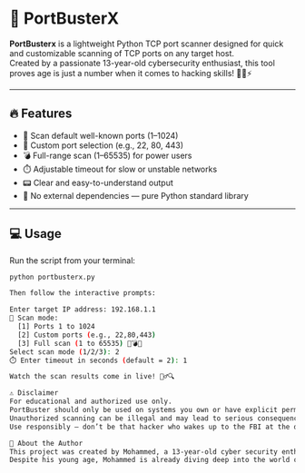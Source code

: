 # 🚀 PortBusterX

**PortBusterx** is a lightweight Python TCP port scanner designed for quick and customizable scanning of TCP ports on any target host.  
Created by a passionate 13-year-old cybersecurity enthusiast, this tool proves age is just a number when it comes to hacking skills! 🧑‍💻⚡

---

## 🔥 Features

- 🔧 Scan default well-known ports (1–1024)  
- 🎯 Custom port selection (e.g., 22, 80, 443)  
- 💣 Full-range scan (1–65535) for power users  
- ⏱️ Adjustable timeout for slow or unstable networks  
- 📟 Clear and easy-to-understand output  
- 🚀 No external dependencies — pure Python standard library  

---

## 💻 Usage

Run the script from your terminal:

```bash
python portbusterx.py

Then follow the interactive prompts:

Enter target IP address: 192.168.1.1
🔧 Scan mode:
  [1] Ports 1 to 1024
  [2] Custom ports (e.g., 22,80,443)
  [3] Full scan (1 to 65535) 🧨💣💥
Select scan mode (1/2/3): 2
⏱️ Enter timeout in seconds (default = 2): 1

Watch the scan results come in live! 🕵️‍♂️🔍

⚠️ Disclaimer
For educational and authorized use only.
PortBuster should only be used on systems you own or have explicit permission to scan.
Unauthorized scanning can be illegal and may lead to serious consequences.
Use responsibly — don’t be that hacker who wakes up to the FBI at the door! 🚨👮‍♂️

👤 About the Author
This project was created by Mohammed, a 13-year-old cyber security enthusiast from Osny.
Despite his young age, Mohammed is already diving deep into the world of hacking, coding, and cybersecurity — proving that passion beats age every time! ⚔️🛡️

